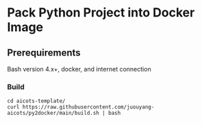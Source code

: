 # Pack Python Project into Docker Image

## Prerequirements
Bash version 4.x+, docker, and internet connection 

  
### Build 
   ```
   cd aicots-template/
   curl https://raw.githubusercontent.com/juouyang-aicots/py2docker/main/build.sh | bash
   ```

